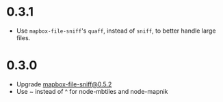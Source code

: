# 0.3.1

* Use `mapbox-file-sniff`'s `quaff`, instead of `sniff`, to better handle large files.

# 0.3.0

* Upgrade mapbox-file-sniff@0.5.2
* Use ~ instead of ^ for node-mbtiles and node-mapnik
